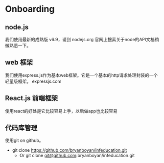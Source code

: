 # Onboarding
## node.js
我们使用最新的成熟版 v6.9，请到 nodejs.org 官网上搜索关于node的API文档稍微熟悉一下。
## web 框架
我们使用express.js作为基本web框架。它是一个基本的http请求处理封装的一个轻量级框架。 expressjs.com 
## React.js 前端框架
使用react的好处是它比较容易上手，以后做app也比较容易
## 代码库管理
使用git on github。
* git clone https://github.com/bryanboyan/infeducation.git
  * Or git clone git@github.com:bryanboyan/infeducation.git
